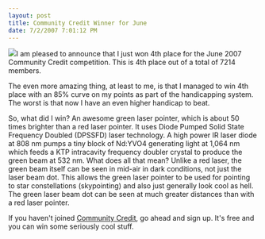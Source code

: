 ```yaml
---
layout: post
title: Community Credit Winner for June
date: 7/2/2007 7:01:12 PM
---
```


![](http://www.community-credit.com/images/prizes/green-laser-pointer2_large.jpg)I am pleased to announce that I just won 4th place for the June 2007 Community Credit competition. This is 4th place out of a total of 7214 members.

The even more amazing thing, at least to me, is that I managed to win 4th place with an 85% curve on my points as part of the handicapping system. The worst is that now I have an even higher handicap to beat.

So, what did I win? An awesome green laser pointer, which is about 50 times brighter than a red laser pointer. It uses Diode Pumped Solid State Frequency Doubled (DPSSFD) laser technology. A high power IR laser diode at 808 nm pumps a tiny block of Nd:YVO4 generating light at 1,064 nm which feeds a KTP intracavity frequency doubler crystal to produce the green beam at 532 nm. What does all that mean? Unlike a red laser, the green beam itself can be seen in mid-air in dark conditions, not just the laser beam dot. This allows the green laser pointer to be used for pointing to star constellations (skypointing) and also just generally look cool as hell. The green laser beam dot can be seen at much greater distances than with a red laser pointer.

If you haven't joined [Community Credit](http://www.community-credit.com/), go ahead and sign up. It's free and you can win some seriously cool stuff.
